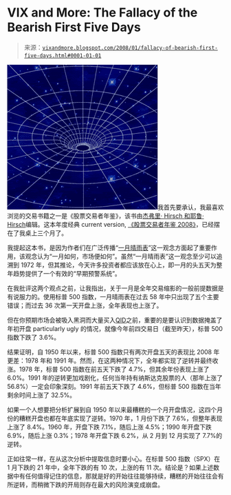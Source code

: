 <!--yml

category: 未分类

date: 2024-05-18 18:48:18

-->

# VIX and More: The Fallacy of the Bearish First Five Days

> 来源：[`vixandmore.blogspot.com/2008/01/fallacy-of-bearish-first-five-days.html#0001-01-01`](http://vixandmore.blogspot.com/2008/01/fallacy-of-bearish-first-five-days.html#0001-01-01)

![](img/19c0eb7514ffc60dde6159cbac3f80e6.png)我首先要承认，我最喜欢浏览的交易书籍之一是《股票交易者年鉴》，该书由[杰弗里· Hirsch 和耶鲁· Hirsch](http://www.stocktradersalmanac.com/sta/home.do)编辑。这本年度经典 current version, [《股票交易者年鉴 2008》](http://www.amazon.com/Stock-Traders-Almanac-2008-Investor/dp/0470109858/ref=pd_bbs_sr_1?ie=UTF8&s=books&qid=1199805182&sr=8-1)，已经摆在了我桌上三个月了。

我提起这本书，是因为作者们在广泛传播“[一月晴雨表](http://www.investopedia.com/terms/j/januarybarometer.asp)”这一观念方面起了重要作用，该观念认为“一月如何，市场便如何”。虽然“一月晴雨表”这一观念至少可以追溯到 1972 年，但其推论，今天许多投资者都应该放在心上，即一月的头五天为整年趋势提供了一个有效的“早期预警系统”。

在我批评这两个观点之前，让我指出，关于一月是全年交易缩影的一般前提数据是有说服力的。使用标普 500 指数，一月晴雨表在过去 58 年中只出现了五个主要错误；而过去 36 次第一天开盘上涨，全年表现也上涨了。

但在你预期市场会被吸入黑洞而大量买入[QID](http://finance.google.com/finance?q=qid)之前，重要的是要认识到数据掩盖了年初开盘 particularly ugly 的情况，就像今年前四交易日（截至昨天），标普 500 指数下跌了 3.6%。

结果证明，自 1950 年以来，标普 500 指数只有两次开盘五天的表现比 2008 年更差：1978 年和 1991 年。然而，在这两种情况下，全年都实现了逆转并最终收涨。1978 年，标普 500 指数在前五天下跌了 4.7%，但其余年份表现上涨了 6.0%。1991 年的逆转更加戏剧化，任何当年持有纳斯达克股票的人（那年上涨了 56.8%）一定会印象深刻。1991 年前五天下跌了 4.6%，但标普 500 指数在当年剩余时间上涨了 32.5%。

如果一个人想要把分析扩展到自 1950 年以来最糟糕的一个月开盘情况，这四个月份的糟糕开盘也都在年底实现了逆转。1970 年，1 月份下跌了 7.6%，但整年表现上涨了 8.4%。1960 年，开盘下跌 7.1%，随后上涨 4.5%；1990 年开盘下跌 6.9%，随后上涨 0.3%；1978 年开盘下跌 6.2%，从 2 月到 12 月实现了 7.7%的逆转。

正如往常一样，在从这次分析中提取信息时要小心。在标普 500 指数（SPX）在 1 月下跌的 21 年中，全年下跌的有 10 次，上涨的有 11 次。结论是？如果上述数据中有任何值得记住的信息，那就是好的开始往往能够持续，糟糕的开始往往会有所逆转，而稍微下跌的开局则存在最大的风险演变成崩盘。
